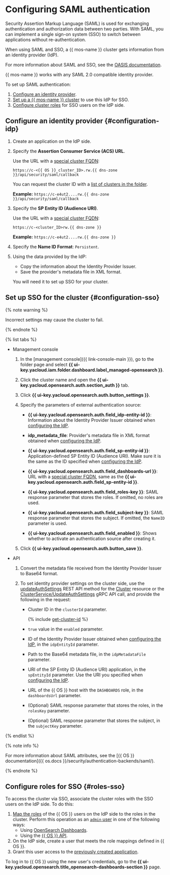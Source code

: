 # Configuring SAML authentication

Security Assertion Markup Language (SAML) is used for exchanging authentication and authorization data between two parties. With SAML, you can implement a single sign-on system (SSO) to switch between applications without re-authentication.

When using SAML and SSO, a {{ mos-name }} cluster gets information from an identity provider (IdP).

For more information about SAML and SSO, see the [OASIS documentation](https://wiki.oasis-open.org/security/saml/).

{{ mos-name }} works with any SAML 2.0 compatible identity provider.

To set up SAML authentication:
1. [Configure an identity provider](#configuration-idp).
1. [Set up a {{ mos-name }} cluster](#configuration-sso) to use this IdP for SSO.
1. [Configure cluster roles](#roles-sso) for SSO users on the IdP side.

## Configure an identity provider {#configuration-idp}

1. Create an application on the IdP side.
1. Specify the **Assertion Consumer Service (ACS) URL**.

   Use the URL with a [special cluster FQDN](connect.md#special-fqdns):

   ```
   https://c-<{{ OS }}_cluster_ID>.rw.{{ dns-zone }}/api/security/saml/callback
   ```

   You can request the cluster ID with a [list of clusters in the folder](cluster-list.md#list-clusters).

   **Example:** `https://c-e4ut2....rw.{{ dns-zone }}/api/security/saml/callback`

1. Specify the **SP Entity ID (Audience URI)**.

   Use the URL with a [special cluster FQDN](connect.md#special-fqdns):

   ```
   https://c-<cluster_ID>rw.{{ dns-zone }}
   ```

   **Example:** `https://c-e4ut2....rw.{{ dns-zone }}`

1. Specify the **Name ID Format**: `Persistent`.
1. Using the data provided by the IdP:
   * Copy the information about the Identity Provider Issuer.
   * Save the provider's metadata file in XML format.

   You will need it to set up SSO for your cluster.

## Set up SSO for the cluster {#configuration-sso}

{% note warning %}

Incorrect settings may cause the cluster to fail.

{% endnote %}

{% list tabs %}

- Management console

   1. In the [management console]({{ link-console-main }}), go to the folder page and select **{{ ui-key.yacloud.iam.folder.dashboard.label_managed-opensearch }}**.
   1. Click the cluster name and open the **{{ ui-key.yacloud.opensearch.auth.section_auth }}** tab.
   1. Click **{{ ui-key.yacloud.opensearch.auth.button_settings }}**.
   1. Specify the parameters of external authentication source:

      * **{{ ui-key.yacloud.opensearch.auth.field_idp-entity-id }}**: Information about the Identity Provider Issuer obtained when [configuring the IdP](#configuration-idp).

      * **idp_metadata_file**: Provider's metadata file in XML format obtained when [configuring the IdP](#configuration-idp).

      * **{{ ui-key.yacloud.opensearch.auth.field_sp-entity-id }}**: Application-defined SP Entity ID (Audience URI). Make sure it is the same as the ID specified when [configuring the IdP](#configuration-idp).

      * **{{ ui-key.yacloud.opensearch.auth.field_dashboards-url }}**: URL with a [special cluster FQDN](./connect.md#special-fqdns), same as the **{{ ui-key.yacloud.opensearch.auth.field_sp-entity-id }}**.

      * **{{ ui-key.yacloud.opensearch.auth.field_roles-key }}**: SAML response parameter that stores the roles. If omitted, no roles are used.

      * **{{ ui-key.yacloud.opensearch.auth.field_subject-key }}**: SAML response parameter that stores the subject. If omitted, the `NameID` parameter is used.

      * **{{ ui-key.yacloud.opensearch.auth.field_enabled }}**: Shows whether to activate an authentication source after creating it.

   1. Click **{{ ui-key.yacloud.opensearch.auth.button_save }}**.

- API

   1. Convert the metadata file received from the Identity Provider Issuer to Base64 format.
   1. To set identity provider settings on the cluster side, use the [updateAuthSettings](../api-ref/Cluster/updateAuthSettings.md) REST API method for the [Cluster](../api-ref/Cluster/index.md) resource or the [ClusterService/UpdateAuthSettings](../api-ref/grpc/cluster_service.md#UpdateAuthSettings) gRPC API call, and provide the following in the request:

      * Cluster ID in the `clusterId` parameter.

         {% include [get-cluster-id](../../_includes/managed-opensearch/get-cluster-id.md) %}

      * `true` value in the `enabled` parameter.
      * ID of the Identity Provider Issuer obtained when [configuring the IdP](#configuration-idp), in the `idpEntityId` parameter.
      * Path to the Base64 metadata file, in the `idpMetadataFile` parameter.
      * URI of the SP Entity ID (Audience URI) application, in the `spEntityId` parameter. Use the URI you specified when [configuring the IdP](#configuration-idp).
      * URL of the {{ OS }} host with the `DASHBOARDS` role, in the `dashboardsUrl` parameter.
      * (Optional) SAML response parameter that stores the roles, in the `rolesKey` parameter.
      * (Optional) SAML response parameter that stores the subject, in the `subjectKey` parameter.

{% endlist %}

{% note info %}

For more information about SAML attributes, see the [{{ OS }} documentation]({{ os.docs }}/security/authentication-backends/saml/).

{% endnote %}

## Configure roles for SSO {#roles-sso}

To access the cluster via SSO, associate the cluster roles with the SSO users on the IdP side. To do this:

1. [Map the roles](https://opensearch.org/docs/latest/security/access-control/users-roles/) of the {{ OS }} users on the IdP side to the roles in the cluster. Perform this operation as an [`admin` user](../concepts/index.md) in one of the following ways:
   * Using [OpenSearch Dashboards](https://opensearch.org/docs/latest/security/access-control/users-roles/#opensearch-dashboards-2).
   * Using the [{{ OS }} API](https://opensearch.org/docs/latest/security/access-control/api/#create-role-mapping).
1. On the IdP side, create a user that meets the role mappings defined in {{ OS }}.
1. Grant this user access to the [previously created application](#configuration-idp).

To log in to {{ OS }} using the new user's credentials, go to the **{{ ui-key.yacloud.opensearch.title_opensearch-dashboards-section }}** page.
